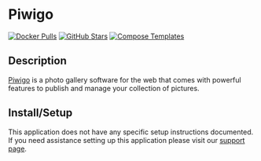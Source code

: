 # Piwigo

[![Docker Pulls](https://img.shields.io/docker/pulls/linuxserver/piwigo?style=flat-square&color=607D8B&label=docker%20pulls&logo=docker)](https://hub.docker.com/r/linuxserver/piwigo)
[![GitHub Stars](https://img.shields.io/github/stars/linuxserver/docker-piwigo?style=flat-square&color=607D8B&label=github%20stars&logo=github)](https://github.com/linuxserver/docker-piwigo)
[![Compose Templates](https://img.shields.io/static/v1?style=flat-square&color=607D8B&label=compose&message=templates)](https://github.com/GhostWriters/DockSTARTer/tree/main/compose/.apps/piwigo)

## Description

[Piwigo](http://piwigo.org/) is a photo gallery software for the web that comes
with powerful features to publish and manage your collection of pictures.

## Install/Setup

This application does not have any specific setup instructions documented. If
you need assistance setting up this application please visit our
[support page](https://dockstarter.com/basics/support/).
